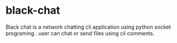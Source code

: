 # black-chat
Black chat is a network chatting cli application using python socket programing . user can chat or send files using cli comments.
